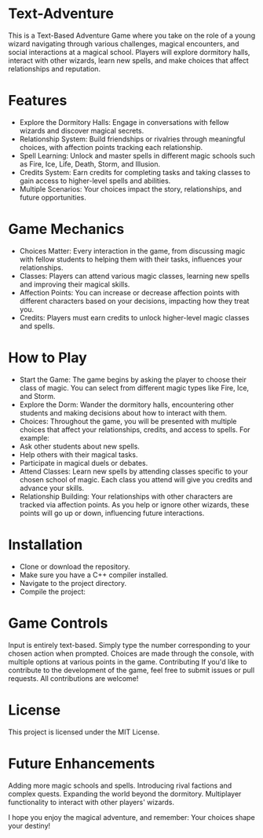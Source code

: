 # Text-Adventure

This is a Text-Based Adventure Game where you take on the role of a young wizard navigating through various challenges, magical encounters, and social interactions at a magical school. Players will explore dormitory halls, interact with other wizards, learn new spells, and make choices that affect relationships and reputation.

# Features
- Explore the Dormitory Halls: Engage in conversations with fellow wizards and discover magical secrets.
- Relationship System: Build friendships or rivalries through meaningful choices, with affection points tracking each relationship.
- Spell Learning: Unlock and master spells in different magic schools such as Fire, Ice, Life, Death, Storm, and Illusion.
- Credits System: Earn credits for completing tasks and taking classes to gain access to higher-level spells and abilities.
- Multiple Scenarios: Your choices impact the story, relationships, and future opportunities.

# Game Mechanics
- Choices Matter: Every interaction in the game, from discussing magic with fellow students to helping them with their tasks, influences your relationships.
- Classes: Players can attend various magic classes, learning new spells and improving their magical skills.
- Affection Points: You can increase or decrease affection points with different characters based on your decisions, impacting how they treat you.
- Credits: Players must earn credits to unlock higher-level magic classes and spells.

# How to Play
- Start the Game: The game begins by asking the player to choose their class of magic. You can select from different magic types like Fire, Ice, and Storm.
- Explore the Dorm: Wander the dormitory halls, encountering other students and making decisions about how to interact with them.
- Choices: Throughout the game, you will be presented with multiple choices that affect your relationships, credits, and access to spells. For example:
- Ask other students about new spells.
- Help others with their magical tasks.
- Participate in magical duels or debates.
- Attend Classes: Learn new spells by attending classes specific to your chosen school of magic. Each class you attend will give you credits and advance your skills.
- Relationship Building: Your relationships with other characters are tracked via affection points. As you help or ignore other wizards, these points will go up or down, influencing future interactions.

# Installation
- Clone or download the repository.
- Make sure you have a C++ compiler installed.
- Navigate to the project directory.
- Compile the project:

# Game Controls
Input is entirely text-based. Simply type the number corresponding to your chosen action when prompted.
Choices are made through the console, with multiple options at various points in the game.
Contributing
If you'd like to contribute to the development of the game, feel free to submit issues or pull requests. All contributions are welcome!

# License
This project is licensed under the MIT License.

# Future Enhancements
Adding more magic schools and spells.
Introducing rival factions and complex quests.
Expanding the world beyond the dormitory.
Multiplayer functionality to interact with other players' wizards.

I hope you enjoy the magical adventure, and remember: Your choices shape your destiny!
